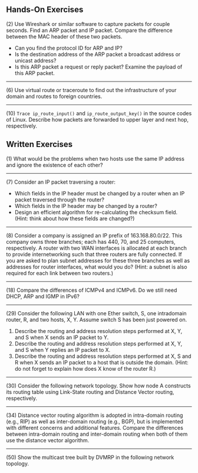 ## Hands-On Exercises ##

(2) Use Wireshark or similar software to capture packets for couple seconds. 
Find an ARP packet and IP packet. 
Compare the difference between the MAC header of these two packets.  
* Can you find the protocol ID for ARP and IP?  
* Is the destination address of the ARP packet a broadcast address or unicast 
address? 
* Is this ARP packet a request or reply packet? Examine the payload of this ARP 
packet.

-----

(6) Use virtual route or traceroute to find out the infrastructure of your domain 
and routes to foreign countries.  

-----

(10) `Trace ip_route_input()` and `ip_route_output_key()` in the source codes of Linux.
Describe how packets are forwarded to upper layer and next hop, respectively.


## Written Exercises ##

(1) What would be the problems when two hosts use the same IP address and ignore
the existence of each other?

-----

(7) Consider an IP packet traversing a router:  
* Which fields in the IP header must be changed by a router when an IP packet 
traversed through the router?
* Which fields in the IP header may be changed by a router?
* Design an efficient algorithm for re-calculating the checksum field. (Hint: 
think about how these fields are changed?)

-----

(8) Consider a company is assigned an IP prefix of 163.168.80.0/22. This company
owns three branches; each has 440, 70, and 25 computers, respectively. A router 
with two WAN interfaces is allocated at each branch to provide internetworking 
such that three routers are fully connected. If you are asked to plan subnet 
addresses for these three branches as well as addresses for router interfaces, what 
would you do? (Hint: a subnet is also required for each link between two routers.)

-----

(18) Compare the differences of ICMPv4 and ICMPv6. Do we still need DHCP, ARP
and IGMP in IPv6?

-----

(29) Consider the following LAN with one Ether switch, S, one intradomain router, R,
and two hosts, X, Y. Assume switch S has been just powered on. 
1. Describe the routing and address resolution steps performed at X, Y, and S 
when X sends an IP packet to Y.  
2. Describe the routing and address resolution steps performed at X, Y, and S 
when Y replies an IP packet to X.  
3. Describe the routing and address resolution steps performed at X, S and R 
when X sends an IP packet to a host that is outside the domain. (Hint: do 
not forget to explain how does X know of the router R.)

-----

(30) Consider the following network topology. Show how node A constructs its
routing table using Link-State routing and Distance Vector routing, respectively.

-----

(34) Distance vector routing algorithm is adopted in intra-domain routing (e.g., RIP)
as well as inter-domain routing (e.g., BGP), but is implemented with different 
concerns and additional features. Compare the differences between intra-domain 
routing and inter-domain routing when both of them use the distance vector 
algorithm.

-----

(50) Show the multicast tree built by DVMRP in the following network topology.








